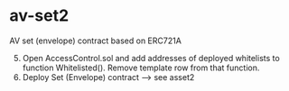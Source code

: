 # av-set2
AV set (envelope) contract based on ERC721A

5) Open AccessControl.sol and add addresses of deployed whitelists to function Whitelisted(). Remove template row from that function.
6) Deploy Set (Envelope) contract
--> see asset2

